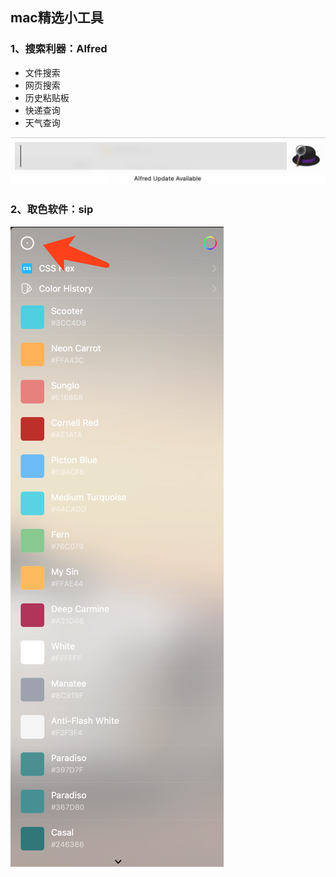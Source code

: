 ## mac精选小工具
### 1、搜索利器：Alfred
- 文件搜索
- 网页搜索
- 历史粘贴板
- 快递查询
- 天气查询

![](https://github.com/guoshijie/UseFulTools/blob/main/05-saftware/mac/Alfred.jpg)


### 2、取色软件：sip
![](https://github.com/guoshijie/UseFulTools/blob/main/05-saftware/mac/sip.jpg)